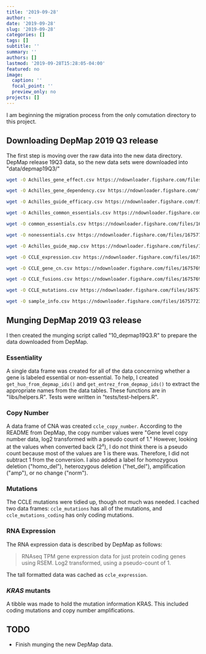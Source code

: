 ```yaml
---
title: '2019-09-28'
author: ~
date: '2019-09-28'
slug: '2019-09-28'
categories: []
tags: []
subtitle: ''
summary: ''
authors: []
lastmod: '2019-09-28T15:28:05-04:00'
featured: no
image:
  caption: ''
  focal_point: ''
  preview_only: no
projects: []
---
```


I am beginning the migration process from the only comutation directory to this project.

## Downloading DepMap 2019 Q3 release

The first step is moving over the raw data into the new data directory.
DepMap release 19Q3 data, so the new data sets were downloaded into "data/depmap19Q3/"

```bash
wget -O Achilles_gene_effect.csv https://ndownloader.figshare.com/files/16757666

wget -O Achilles_gene_dependency.csv https://ndownloader.figshare.com/files/16757660

wget -O Achilles_guide_efficacy.csv https://ndownloader.figshare.com/files/16757669

wget -O Achilles_common_essentials.csv https://ndownloader.figshare.com/files/16757654

wget -O common_essentials.csv https://ndownloader.figshare.com/files/16757714

wget -O nonessentials.csv https://ndownloader.figshare.com/files/16757717

wget -O Achilles_guide_map.csv https://ndownloader.figshare.com/files/16757672

wget -O CCLE_expression.csv https://ndownloader.figshare.com/files/16757690

wget -O CCLE_gene_cn.csv https://ndownloader.figshare.com/files/16757699

wget -O CCLE_fusions.csv https://ndownloader.figshare.com/files/16757696

wget -O CCLE_mutations.csv https://ndownloader.figshare.com/files/16757702

wget -O sample_info.csv https://ndownloader.figshare.com/files/16757723
```

## Munging DepMap 2019 Q3 release

I then created the munging script called "10_depmap19Q3.R" to prepare the data downloaded from DepMap.

### Essentiality

A single data frame was created for all of the data concerning whether a gene is labeled essential or non-essential.
To help, I created `get_huo_from_depmap_ids()` and `get_entrez_from_depmap_ids()` to extract the appropriate names from the data tables.
These functions are in "libs/helpers.R".
Tests were written in "tests/test-helpers.R".

### Copy Number

A data frame of CNA was created `ccle_copy_number`.
According to the README from DepMap, the copy number values were "Gene level copy number data, log2 transformed with a pseudo count of 1."
However, looking at the values when converted back ($2^{x}$), I do not think there is a pseudo count because most of the values are 1 is there was.
Therefore, I did not subtract 1 from the conversion.
I also added a label for homozygous deletion ("homo_del"), heterozygous deletion ("het_del"), amplification ("amp"), or no change ("norm").

### Mutations

The CCLE mutations were tidied up, though not much was needed.
I cached two data frames: `ccle_mutations` has all of the mutations, and `ccle_mutations_coding` has only coding mutations.

### RNA Expression

The RNA expression data is described by DepMap as follows:

> RNAseq TPM gene expression data for just protein coding genes using RSEM. Log2 transformed, using a pseudo-count of 1.

The tall formatted data was cached as `ccle_expression`.


### *KRAS* mutants

A tibble was made to hold the mutation information KRAS.
This included coding mutations and copy number amplifications.

## TODO

* Finish munging the new DepMap data.
